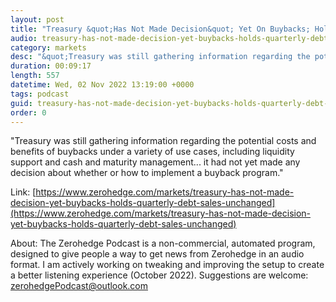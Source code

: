 ```yaml
---
layout: post
title: "Treasury &quot;Has Not Made Decision&quot; Yet On Buybacks; Holds Quarterly Debt Sales Unchanged"
audio: treasury-has-not-made-decision-yet-buybacks-holds-quarterly-debt-sales-unchanged-0
category: markets
desc: "&quot;Treasury was still gathering information regarding the potential costs and benefits of buybacks under a variety of use cases, including liquidity support and cash and maturity management... it had not yet made any decision about whether or how to implement a buyback program.&quot;"
duration: 00:09:17
length: 557
datetime: Wed, 02 Nov 2022 13:19:00 +0000
tags: podcast
guid: treasury-has-not-made-decision-yet-buybacks-holds-quarterly-debt-sales-unchanged-0
order: 0
---
```

&quot;Treasury was still gathering information regarding the potential costs and benefits of buybacks under a variety of use cases, including liquidity support and cash and maturity management... it had not yet made any decision about whether or how to implement a buyback program.&quot;

Link: [https://www.zerohedge.com/markets/treasury-has-not-made-decision-yet-buybacks-holds-quarterly-debt-sales-unchanged](https://www.zerohedge.com/markets/treasury-has-not-made-decision-yet-buybacks-holds-quarterly-debt-sales-unchanged)

About: The Zerohedge Podcast is a non-commercial, automated program, designed to give people a way to get news from Zerohedge in an audio format.  I am actively working on tweaking and improving the setup to create a better listening experience (October 2022).  Suggestions are welcome: [zerohedgePodcast@outlook.com](mailto:zerohedgePodcast@outlook.com)
